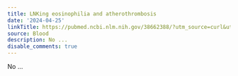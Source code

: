 ```yaml
---
title: LNKing eosinophilia and atherothrombosis
date: '2024-04-25'
linkTitle: https://pubmed.ncbi.nlm.nih.gov/38662388/?utm_source=curl&utm_medium=rss&utm_campaign=journals&utm_content=7603509&fc=None&ff=20240426181351&v=2.18.0.post9+e462414
source: Blood
description: No ...
disable_comments: true
---
```

No ...